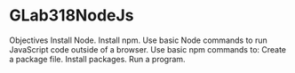 # GLab318NodeJs
Objectives
Install Node.
Install npm.
Use basic Node commands to run JavaScript code outside of a browser.
Use basic npm commands to:
Create a package file.
Install packages.
Run a program.
